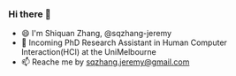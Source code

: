 

<!--
**sqzhang-jeremy/sqzhang-jeremy** is a ✨ _special_ ✨ repository because its `README.md` (this file) appears on your GitHub profile.
 ### Hi there 👋
Here are some ideas to get you started:

- 🔭 I’m currently working on ...
- 🌱 I’m currently learning ...
- 👯 I’m looking to collaborate on ...
- 🤔 I’m looking for help with ...
- 💬 Ask me about ...
- 📫 How to reach me: ...
- 😄 Pronouns: ...
- ⚡ Fun fact: ...
-->


### Hi there 👋
- 😄 I'm Shiquan Zhang, @sqzhang-jeremy
- 🤯 Incoming PhD Research Assistant in Human Computer Interaction(HCI) at the UniMelbourne
- 📫 Reache me by sqzhang.jeremy@gmail.com
